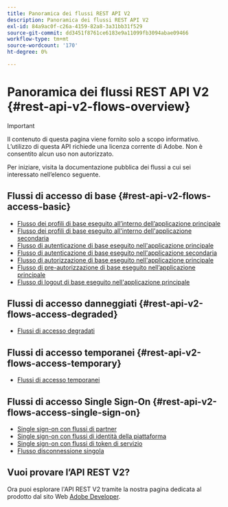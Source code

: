 ```yaml
---
title: Panoramica dei flussi REST API V2
description: Panoramica dei flussi REST API V2
exl-id: 84a9ac0f-c26a-4159-82a8-3a31bb31f529
source-git-commit: dd3451f8761ce6183e9a11099fb3094abae09466
workflow-type: tm+mt
source-wordcount: '170'
ht-degree: 0%

---
```


# Panoramica dei flussi REST API V2 {#rest-api-v2-flows-overview}

>[!IMPORTANT]
>
> Il contenuto di questa pagina viene fornito solo a scopo informativo. L’utilizzo di questa API richiede una licenza corrente di Adobe. Non è consentito alcun uso non autorizzato.

Per iniziare, visita la documentazione pubblica dei flussi a cui sei interessato nell’elenco seguente.

## Flussi di accesso di base {#rest-api-v2-flows-access-basic}

* [Flusso dei profili di base eseguito all’interno dell’applicazione principale](./basic-access-flows/rest-api-v2-basic-profiles-primary-application-flow.md)
* [Flusso dei profili di base eseguito all&#39;interno dell&#39;applicazione secondaria](./basic-access-flows/rest-api-v2-basic-profiles-secondary-application-flow.md)
* [Flusso di autenticazione di base eseguito nell&#39;applicazione principale](./basic-access-flows/rest-api-v2-basic-authentication-primary-application-flow.md)
* [Flusso di autenticazione di base eseguito nell&#39;applicazione secondaria](./basic-access-flows/rest-api-v2-basic-authentication-secondary-application-flow.md)
* [Flusso di autorizzazione di base eseguito nell&#39;applicazione principale](./basic-access-flows/rest-api-v2-basic-authorization-primary-application-flow.md)
* [Flusso di pre-autorizzazione di base eseguito nell’applicazione principale](./basic-access-flows/rest-api-v2-basic-preauthorization-primary-application-flow.md)
* [Flusso di logout di base eseguito nell&#39;applicazione principale](./basic-access-flows/rest-api-v2-basic-logout-primary-application-flow.md)

## Flussi di accesso danneggiati {#rest-api-v2-flows-access-degraded}

* [Flussi di accesso degradati](./degraded-access-flows/rest-api-v2-access-degraded-flows.md)

## Flussi di accesso temporanei {#rest-api-v2-flows-access-temporary}

* [Flussi di accesso temporanei](./temporary-access-flows/rest-api-v2-access-temporary-flows.md)

## Flussi di accesso Single Sign-On {#rest-api-v2-flows-access-single-sign-on}

* [Single sign-on con flussi di partner](./single-sign-on-access-flows/rest-api-v2-single-sign-on-partner-flows.md)
* [Single sign-on con flussi di identità della piattaforma](./single-sign-on-access-flows/rest-api-v2-single-sign-on-platform-identity-flows.md)
* [Single sign-on con flussi di token di servizio](./single-sign-on-access-flows/rest-api-v2-single-sign-on-service-token-flows.md)
* [Flusso disconnessione singola](./single-sign-on-access-flows/rest-api-v2-single-sign-on-logout-flow.md)

## Vuoi provare l’API REST V2?

Ora puoi esplorare l&#39;API REST V2 tramite la nostra pagina dedicata al prodotto dal sito Web [Adobe Developer](https://developer.adobe.com/adobe-pass/).
